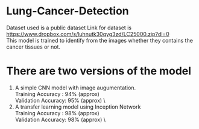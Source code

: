 # Lung-Cancer-Detection
Dataset used is a public dataset
Link for dataset is https://www.dropbox.com/s/luhnutk30qyg3zd/LC25000.zip?dl=0 \
This model is trained to identify from the images whether they contains the cancer tissues or not.

# There are two versions of the model
  1. A simple CNN model with image augumentation. \
      Training Accuracy : 94% (approx) \
      Validation Accuracy: 95% (approx) \
  2. A transfer learning model using Inception Network \
      Training Accuracy : 98% (approx) \
      Validation Accuracy: 98% (approx) \
